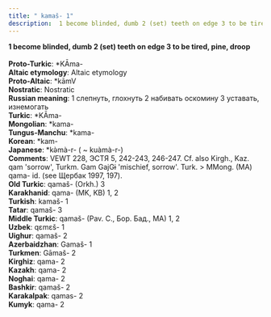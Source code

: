 ```yaml
---
title: " kamaš- 1"
description:  1 become blinded, dumb 2 (set) teeth on edge 3 to be tired, pine, droop
---
```

<strong> 1 become blinded, dumb 2 (set) teeth on edge 3 to be tired, pine, droop</strong><br><br>
<strong>Proto-Turkic</strong>:  *KĀma-<br>
<strong>Altaic etymology</strong>:  Altaic etymology<br>
<strong> Proto-Altaic</strong>:  *kāmV<br>
<strong>Nostratic</strong>:  Nostratic<br>
<strong>Russian meaning</strong>:  1 слепнуть, глохнуть 2 набивать оскомину 3 уставать, изнемогать<br>
<strong>Turkic</strong>:  *KĀma-<br>
<strong>Mongolian</strong>:  *kama-<br>
<strong>Tungus-Manchu</strong>:  *kama-<br>
<strong>Korean</strong>:  *kam-<br>
<strong>Japanese</strong>:  *kǝ̀mà-r- ( ~ kuàmà-r-)<br>
<strong>Comments</strong>:  VEWT 228, ЭСТЯ 5, 242-243, 246-247. Cf. also Kirgh., Kaz. qam 'sorrow', Turkm. Gam GajGɨ 'mischief, sorrow'. Turk. > MMong. (MA) qama- id. (see Щербак 1997, 197).<br>
<strong>Old Turkic</strong>:  qamaš- (Orkh.) 3<br>
<strong>Karakhanid</strong>:  qama- (MK, KB) 1, 2<br>
<strong>Turkish</strong>:  kamaš- 1<br>
<strong>Tatar</strong>:  qamaš- 3<br>
<strong>Middle Turkic</strong>:  qamaš- (Pav. C., Бор. Бад., MA) 1, 2<br>
<strong>Uzbek</strong>:  qɛmɛš- 1<br>
<strong>Uighur</strong>:  qamaš- 2<br>
<strong>Azerbaidzhan</strong>:  Gamaš- 1<br>
<strong>Turkmen</strong>:  Gāmaš- 2<br>
<strong>Kirghiz</strong>:  qama- 2<br>
<strong>Kazakh</strong>:  qama- 2<br>
<strong>Noghai</strong>:  qama- 2<br>
<strong>Bashkir</strong>:  qamaš- 2<br>
<strong>Karakalpak</strong>:  qamas- 2<br>
<strong>Kumyk</strong>:  qama- 2<br>


